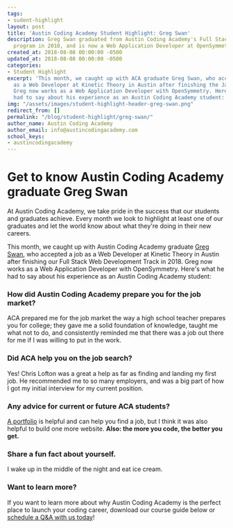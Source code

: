 ```yaml
---
tags:
- sudent-highlight
layout: post
title: 'Austin Coding Academy Student Highlight: Greg Swan'
description: Greg Swan graduated from Austin Coding Academy's Full Stack Web Development
  program in 2018, and is now a Web Application Developer at OpenSymmetry.
created_at: 2018-08-08 00:00:00 -0500
updated_at: 2018-08-08 00:00:00 -0500
categories:
- Student Highlight
excerpt: 'This month, we caught up with ACA graduate Greg Swan, who accepted a job
  as a Web Developer at Kinetic Theory in Austin after finishing the JavaScript track.
  Greg now works as a Web Application Developer with OpenSymmetry. Here''s what he
  had to say about his experience as an Austin Coding Academy student:'
img: "/assets/images/student-highlight-header-greg-swan.png"
redirect_from: []
permalink: "/blog/student-highlight/greg-swan/"
author_name: Austin Coding Academy
author_email: info@austincodingacademy.com
school_keys:
- austincodingacademy
---
```

# Get to know Austin Coding Academy graduate Greg Swan

At Austin Coding Academy, we take pride in the success that our students and graduates achieve. Every month we look to highlight at least one of our graduates and let the world know about what they're doing in their new careers.

This month, we caught up with Austin Coding Academy graduate [Greg Swan](), who accepted a job as a Web Developer at Kinetic Theory in Austin after finishing our Full Stack Web Development Track in 2018. Greg now works as a Web Application Developer with OpenSymmetry. Here's what he had to say about his experience as an Austin Coding Academy student:

### How did Austin Coding Academy prepare you for the job market?

ACA prepared me for the job market the way a high school teacher prepares you for college; they gave me a solid foundation of knowledge, taught me what not to do, and consistently reminded me that there was a job out there for me if I was willing to put in the work.

### Did ACA help you on the job search?

Yes! Chris Lofton was a great a help as far as finding and landing my first job. He recommended me to so many employers, and was a big part of how I got my initial interview for my current position.

### Any advice for current or future ACA students?

[A portfolio](https://gcswan.github.io/Resume/) is helpful and can help you find a job, but I think it was also helpful to build one more website. **Also: the more you code, the better you get.**

### Share a fun fact about yourself.

I wake up in the middle of the night and eat ice cream.

### Want to learn more?

If you want to learn more about why Austin Coding Academy is the perfect place to launch your coding career, download our course guide below or [schedule a Q&A with us today](https://acaappointment.acuityscheduling.com/schedule.php?appointmentType=1406673)!